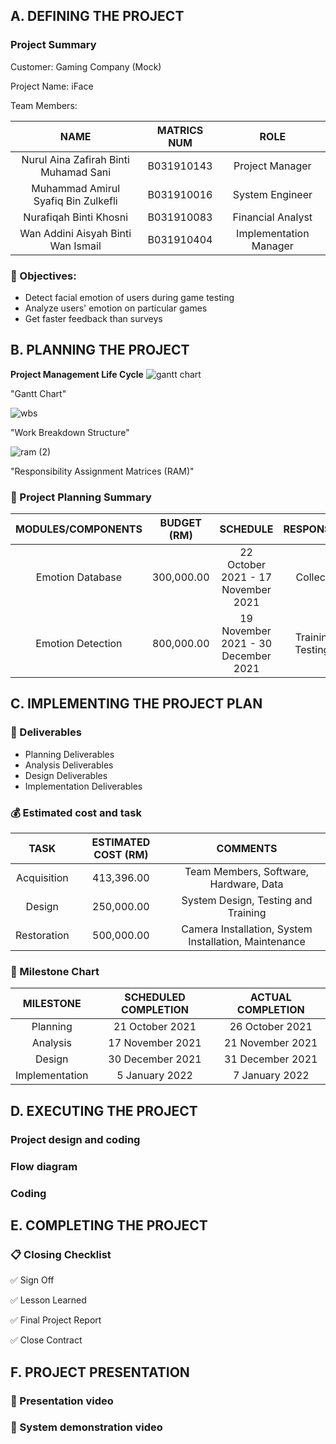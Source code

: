 ## A. DEFINING THE PROJECT 
### Project Summary 

Customer: Gaming Company (Mock)

Project Name: iFace 

Team Members: 

NAME | MATRICS NUM | ROLE
:---: | :---: | :---:
Nurul Aina Zafirah Binti Muhamad Sani | B031910143 | Project Manager
Muhammad Amirul Syafiq Bin Zulkefli | B031910016 | System Engineer
Nurafiqah Binti Khosni | B031910083 | Financial Analyst
Wan Addini Aisyah Binti Wan Ismail | B031910404 | Implementation Manager

### :page_facing_up: Objectives:
* Detect facial emotion of users during game testing
* Analyze users' emotion on particular games
* Get faster feedback than surveys

## B. PLANNING THE PROJECT 
**Project Management Life Cycle** 
![gantt chart](https://user-images.githubusercontent.com/55248669/148727493-f8711d62-8083-4646-ad8f-8ebe3a305799.png)

"Gantt Chart"

![wbs](https://user-images.githubusercontent.com/55248669/148727631-899c2749-880d-4a85-aed7-38080e6c06db.png)

"Work Breakdown Structure"

![ram (2)](https://user-images.githubusercontent.com/55248669/148727697-0a41e9c8-741a-4992-9dab-02907c7c599a.png)

"Responsibility Assignment Matrices (RAM)"

### :notebook: Project Planning Summary

MODULES/COMPONENTS | BUDGET (RM) | SCHEDULE | RESPONSIBILITY
:---: | :---: | :---: | :---:
Emotion Database | 300,000.00 | 22 October 2021 - 17 November 2021 | Collect Data
Emotion Detection | 800,000.00 | 19 November 2021 - 30 December 2021 | Training and Testing Data


## C. IMPLEMENTING THE PROJECT PLAN 
### :memo: Deliverables
* Planning Deliverables
* Analysis Deliverables
* Design Deliverables
* Implementation Deliverables

### :moneybag: Estimated cost and task

TASK | ESTIMATED COST (RM) | COMMENTS 
:---: | :---: | :---:
 Acquisition | 413,396.00 | Team Members, Software, Hardware, Data
 Design | 250,000.00 | System Design, Testing and Training
 Restoration | 500,000.00 | Camera Installation,  System Installation, Maintenance
	 
### :calendar: Milestone Chart

MILESTONE | SCHEDULED COMPLETION | ACTUAL COMPLETION 
:---: | :---: | :---:
 Planning | 21 October 2021 | 26 October 2021
 Analysis | 17 November 2021 | 21 November 2021 
 Design | 30 December 2021 | 31 December 2021  
 Implementation | 5 January 2022 | 7 January 2022   

## D. EXECUTING THE PROJECT ##
### Project design and coding

### Flow diagram

### Coding

## E. COMPLETING THE PROJECT ##
### :clipboard: Closing Checklist ###
:white_check_mark: Sign Off

:white_check_mark: Lesson Learned

:white_check_mark: Final Project Report

:white_check_mark: Close Contract

## F. PROJECT PRESENTATION ##
### :pushpin: Presentation video
### :pushpin: System demonstration video
  
